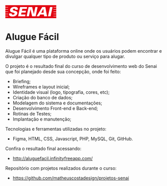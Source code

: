 <img src="https://raw.githubusercontent.com/matheuscostadesign/projetos-senai/main/.github/logo-senai.svg" width="160">

# Alugue Fácil
Alugue Fácil é uma plataforma online onde os usuários podem encontrar e divulgar qualquer tipo de produto ou serviço para alugar.

O projeto é o resultado final do curso de desenvolvimento web do Senai que foi planejado desde sua concepção, onde foi feito:
- Briefing; 
- Wireframes e layout inicial;
- Identidade visual (logo, tipografia, cores, etc); 
- Criação do banco de dados; 
- Modelagem do sistema e documentações;
- Desenvolvimento Front-end e Back-end;
- Rotinas de Testes;
- Implantação e manutenção;

Tecnologias e ferramentas utilizadas no projeto:
- Figma, HTML, CSS, Javascript, PHP, MySQL, Git, GitHub.

Confira o resultado final acessando:
- http://aluguefacil.infinityfreeapp.com/

Repositório com projetos realizados durante o curso:
- https://github.com/matheuscostadesign/projetos-senai
